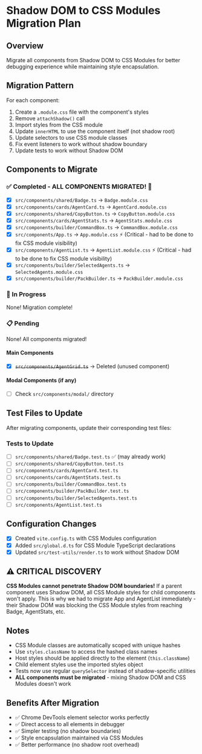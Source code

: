 # Shadow DOM to CSS Modules Migration Plan

## Overview
Migrate all components from Shadow DOM to CSS Modules for better debugging experience while maintaining style encapsulation.

## Migration Pattern
For each component:
1. Create a `.module.css` file with the component's styles
2. Remove `attachShadow()` call
3. Import styles from the CSS module
4. Update `innerHTML` to use the component itself (not shadow root)
5. Update selectors to use CSS module classes
6. Fix event listeners to work without shadow boundary
7. Update tests to work without Shadow DOM

## Components to Migrate

### ✅ Completed - ALL COMPONENTS MIGRATED! 🎉
- [x] `src/components/shared/Badge.ts` → `Badge.module.css`
- [x] `src/components/cards/AgentCard.ts` → `AgentCard.module.css`
- [x] `src/components/shared/CopyButton.ts` → `CopyButton.module.css`
- [x] `src/components/cards/AgentStats.ts` → `AgentStats.module.css`
- [x] `src/components/builder/CommandBox.ts` → `CommandBox.module.css`
- [x] `src/components/App.ts` → `App.module.css` ⚡ (Critical - had to be done to fix CSS module visibility)
- [x] `src/components/AgentList.ts` → `AgentList.module.css` ⚡ (Critical - had to be done to fix CSS module visibility)
- [x] `src/components/builder/SelectedAgents.ts` → `SelectedAgents.module.css`
- [x] `src/components/builder/PackBuilder.ts` → `PackBuilder.module.css`

### 🔧 In Progress
None! Migration complete!

### 📋 Pending
None! All components migrated!

#### Main Components
- [x] ~~`src/components/AgentGrid.ts`~~ → Deleted (unused component)

#### Modal Components (if any)
- [ ] Check `src/components/modal/` directory

## Test Files to Update
After migrating components, update their corresponding test files:

### Tests to Update
- [ ] `src/components/shared/Badge.test.ts` ✅ (may already work)
- [ ] `src/components/shared/CopyButton.test.ts`
- [ ] `src/components/cards/AgentCard.test.ts` 
- [ ] `src/components/cards/AgentStats.test.ts`
- [ ] `src/components/builder/CommandBox.test.ts`
- [ ] `src/components/builder/PackBuilder.test.ts`
- [ ] `src/components/builder/SelectedAgents.test.ts`
- [ ] `src/components/AgentList.test.ts`

## Configuration Changes
- [x] Created `vite.config.ts` with CSS Modules configuration
- [x] Added `src/global.d.ts` for CSS Module TypeScript declarations
- [x] Updated `src/test-utils/render.ts` to work without Shadow DOM

## ⚠️ CRITICAL DISCOVERY
**CSS Modules cannot penetrate Shadow DOM boundaries!** If a parent component uses Shadow DOM, all CSS Module styles for child components won't apply. This is why we had to migrate App and AgentList immediately - their Shadow DOM was blocking the CSS Module styles from reaching Badge, AgentStats, etc.

## Notes
- CSS Module classes are automatically scoped with unique hashes
- Use `styles.className` to access the hashed class names
- Host styles should be applied directly to the element (`this.className`)
- Child element styles use the imported styles object
- Tests now use regular `querySelector` instead of shadow-specific utilities
- **ALL components must be migrated** - mixing Shadow DOM and CSS Modules doesn't work

## Benefits After Migration
- ✅ Chrome DevTools element selector works perfectly
- ✅ Direct access to all elements in debugger
- ✅ Simpler testing (no shadow boundaries)
- ✅ Style encapsulation maintained via CSS Modules
- ✅ Better performance (no shadow root overhead)